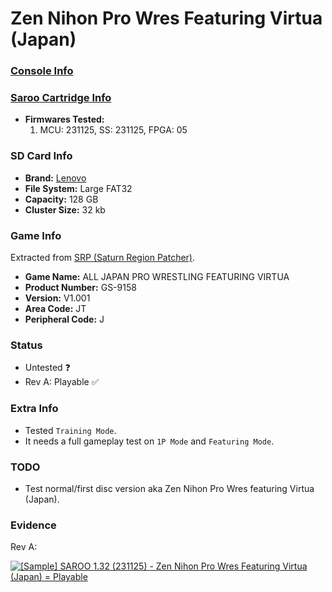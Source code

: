 # Zen Nihon Pro Wres Featuring Virtua (Japan)

### [Console Info](../../../../Info/Consoles/VA13/README.md)

### [Saroo Cartridge Info](../../../../Info/Cartridges/RetroGameParadiseStore/1.32F/README.md)

- <b>Firmwares Tested:</b>
  1. MCU: 231125, SS: 231125, FPGA: 05

### SD Card Info

- <b>Brand:</b> [Lenovo](https://s.click.aliexpress.com/e/_DBowUFx)
- <b>File System:</b> Large FAT32
- <b>Capacity:</b> 128 GB
- <b>Cluster Size:</b> 32 kb

### Game Info

Extracted from [SRP (Saturn Region Patcher)](https://segaxtreme.net/resources/saturn-region-patcher.81/download).

- <b>Game Name:</b> ALL JAPAN PRO WRESTLING FEATURING VIRTUA
- <b>Product Number:</b> GS-9158
- <b>Version:</b> V1.001
- <b>Area Code:</b> JT
- <b>Peripheral Code:</b> J

### Status

- Untested :question:
- Rev A: Playable :white_check_mark:

### Extra Info

- Tested `Training Mode`.
- It needs a full gameplay test on `1P Mode` and `Featuring Mode`.

### TODO

- Test normal/first disc version aka Zen Nihon Pro Wres featuring Virtua (Japan).

### Evidence

Rev A:

[![[Sample] SAROO 1.32 (231125) - Zen Nihon Pro Wres Featuring Virtua (Japan) = Playable](https://img.youtube.com/vi/BztaLskZ7Ow/0.jpg)](https://www.youtube.com/watch?v=BztaLskZ7Ow)
